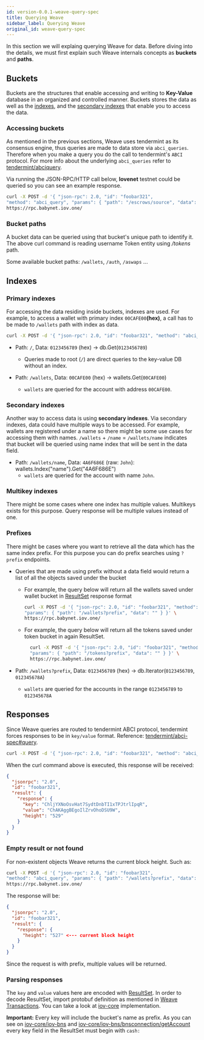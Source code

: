 ```yaml
---
id: version-0.0.1-weave-query-spec
title: Querying Weave
sidebar_label: Querying Weave
original_id: weave-query-spec
---
```


In this section we will explaing querying Weave for data. Before diving into the details, we must first explain such Weave internals concepts as **buckets** and **paths**.

## Buckets

Buckets are the structures that enable accessing and writing to **Key-Value** database in an organized and controlled manner. Buckets stores the data as well as the [indexes](#Primary-indexes), and the [secondary indexes](#Secondary-indexes) that enable you to access the data.

### Accessing buckets

[//]: # 'TODO give reference to Weave/tendermint or ABCI documentation'

As mentioned in the previous sections, Weave uses tendermint as its consensus engine, thus queries are made to data store via `abci_queries`. Therefore when you make a query you do the call to tendermint's `ABCI` protocol. For more info about the underlying `abci_queries` refer to [tendermint/abciquery](https://tendermint.com/rpc/#abciquery).

Via running the JSON-RPC/HTTP call below, **lovenet** testnet could be queried so you can see an example response.

```bash
curl -X POST -d '{ "json-rpc": 2.0, "id": "foobar321",
"method": "abci_query", "params": { "path": "/escrows/source", "data": "0000000000000000000000000000000000000000" } }' \
https://rpc.babynet.iov.one/
```

### Bucket paths

A bucket data can be queried using that bucket's unique path to identify it.
The above curl command is reading username Token entity using _/tokens_ path.

Some available bucket paths: `/wallets`, `/auth`, `/aswaps` ...

## Indexes

### Primary indexes

For accessing the data residing inside buckets, indexes are used. For example, to access a wallet with primary index `00CAFE00`**(hex)**, a call has to be made to `/wallets` path with index as data.

[//]: # 'TODO change testnet URLs to mainnet after it is launched'

```bash
curl -X POST -d '{ "json-rpc": 2.0, "id": "foobar321", "method": "abci_query", "params": { "path": "/wallets", "data": "CBC76ADED2C9DB439DB4C8D714CF26DAE5229A91" } }' https://rpc.babynet.iov.one/
```

- Path: `/`, Data: `0123456789` (hex) -> db.Get(`0123456789`)

  - Queries made to root (`/`) are direct queries to the key-value DB without an index.

- Path: `/wallets`, Data: `00CAFE00` (hex) -> wallets.Get(`00CAFE00`)
  - `wallets` are queried for the account with address `00CAFE00`.

### Secondary indexes

Another way to access data is using **secondary indexes**. Via secondary indexes, data could have multiple ways to be accessed. For example, wallets are registered under a name so there might be some use cases for accessing them with names. `/wallets` + `/name` = `/wallets/name` indicates that bucket will be queried using name index that will be sent in the data field.

- Path: `/wallets/name`, Data: `4A6F686E` (raw: `John`): wallets.Index("name").Get("4A6F686E")
  - `wallets` are queried for the account with name `John`.

### Multikey indexes

There might be some cases where one index has multiple values. Multikeys exists for this purpose. Query response will be multiple values instead of one.

### Prefixes

There might be cases where you want to retrieve all the data which has the same index prefix. For this purpose you can do prefix searches using `?prefix` endpoints.

- Queries that are made using prefix without a data field would return a list of all the objects saved under the bucket

  - For example, the query below will return all the wallets saved under wallet bucket in [ResultSet](#Responses) response format

    ```bash
    curl -X POST -d '{ "json-rpc": 2.0, "id": "foobar321", "method": "abci_query",
    "params": { "path": "/wallets?prefix", "data": "" } }' \
    https://rpc.babynet.iov.one/
    ```

  - For example, the query below will return all the tokens saved under token bucket in again ResultSet.

    ```bash
      curl -X POST -d '{ "json-rpc": 2.0, "id": "foobar321", "method": "abci_query",
      "params": { "path": "/tokens?prefix", "data": "" } }' \
      https://rpc.babynet.iov.one/
    ```

- Path: `/wallets?prefix`, Data: `0123456789` (hex) -> db.Iterator(`0123456789`, `012345678A`)
  - `wallets` are queried for the accounts in the range `0123456789` to `012345678A`

## Responses

Since Weave queries are routed to tendermint ABCI protocol, tendermint forces responses to be in `key/value` format. Reference: [tendermint/abci-spec#query](https://tendermint.readthedocs.io/en/v0.21.0/abci-spec.html#query).

```bash
curl -X POST -d '{ "json-rpc": 2.0, "id": "foobar321", "method": "abci_query", "params": { "path": "/wallets?prefix", "data": "CBC76ADED2C9DB439DB4C8D714CF26" } }' https://rpc.babynet.iov.one/
```

When the curl command above is executed, this response will be received:

```json
{
  "jsonrpc": "2.0",
  "id": "foobar321",
  "result": {
    "response": {
      "key": "ChljYXNoOsvHat7SydtDnbTI1xTPJtrlIpqR",
      "value": "ChAKAggBEgoIlZrvOhoDSU9W",
      "height": "529"
    }
  }
}
```

### Empty result or not found

For non-existent objects Weave returns the current block height. Such as:

```bash
curl -X POST -d '{ "json-rpc": 2.0, "id": "foobar321",
"method": "abci_query", "params": { "path": "/wallets?prefix", "data": "0123456789" } }' \
https://rpc.babynet.iov.one/
```

The response will be:

```json
{
  "jsonrpc": "2.0",
  "id": "foobar321",
  "result": {
    "response": {
      "height": "527" <--- current block height
    }
  }
}
```

Since the request is with prefix, multiple values will be returned.

### Parsing responses

The `key` and `value` values here are encoded with [ResultSet](https://github.com/iov-one/weave/blob/v0.21.0/spec/proto/app/results.proto#L5-L9). In order to decode ResultSet, import protobuf definition as mentioned in [Weave Transactions](weave/weave-api-spec/02-transaction.md). You can take a look at [iov-core](https://github.com/iov-one/iov-core/blob/v0.15.0/packages/iov-bns/src/bnsconnection.ts#L674-L679) implementation.

**Important:** Every key will include the bucket's name as prefix. As you can see on [iov-core/iov-bns](https://github.com/iov-one/iov-core/blob/v0.15.0/packages/iov-bns/src/bnsconnection.ts#L159-L177) and [iov-core/iov-bns/bnsconnection/getAccount](https://github.com/iov-one/iov-core/blob/v0.15.0/packages/iov-bns/src/bnsconnection.ts#L341) every key field in the ResultSet must begin with `cash:`
